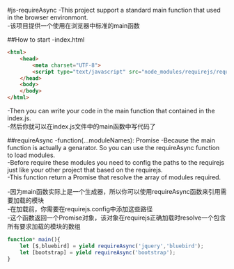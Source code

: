 #js-requireAsync
-This project support a standard main function that used in the browser environmont.  
-该项目提供一个使用在浏览器中标准的main函数


##How to start
-index.html  
~~~html
<html>
    <head>
        <meta charset="UTF-8">
        <script type="text/javascript" src="node_modules/requirejs/require.js" data-main="index.js"></script>
    </head>
    <body>
    </body>
</html>
~~~
-Then you can write your code in the main function that contained in the index.js.  
-然后你就可以在index.js文件中的main函数中写代码了  


##requireAsync -function(...moduleNames): Promise<Array>
-Because the main function is actually a genarator. So you can use the requireAsync function to load modules.  
-Before require these modules you need to config the paths to the requirejs just like your other project that based on the requirejs.  
-This function return a Promise<Array> that resolve the array of modules required.  

-因为main函数实际上是一个生成器，所以你可以使用requireAsync函数来引用需要加载的模块  
-在加载前，你需要在requirejs.config中添加这些路径  
-这个函数返回一个Promise<Array>对象，该对象在requirejs正确加载时resolve一个包含所有要求加载的模块的数组  

~~~javascript
function* main(){
    let [$,bluebird] = yield requireAsync('jquery','bluebird');
    let [bootstrap] = yield requireAsync('bootstrap');
}
~~~
